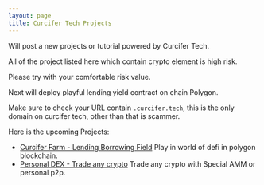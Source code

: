 ```yaml
---
layout: page
title: Curcifer Tech Projects
---
```


Will post a new projects or tutorial powered by Curcifer Tech.

All of the project listed here which contain crypto element is high risk.

Please try with your comfortable risk value.

Next will deploy playful lending yield contract on chain Polygon.

Make sure to check your URL contain `.curcifer.tech`, this is the only domain on curcifer tech, other than that is scammer.


Here is the upcoming Projects:

- [Curcifer Farm - Lending Borrowing Field][polygonyield-site] Play in world of defi in polygon blockchain.
- [Personal DEX - Trade any crypto][personaldex-site] Trade any crypto with Special AMM or personal p2p.

[polygonyield-site]: https://polygonyield.curcifer.tech
[personaldex-site]: https://personaldex.curcifer.tech
